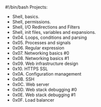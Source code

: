 #!/bin/bash
Projects:
- Shell, basics.
- Shell, permissions. 
- Shell, I/O Redirections and Filters 
- Shell, init files, variables and expansions.
- 0x04. Loops, conditions and parsing
- 0x05. Processes and signals
- 0x06. Regular expression
- 0x07. Networking basics #0
- 0x08. Networking basics #1
- 0x09. Web infrastructure design
- 0x10. HTTPS SSL
- 0x0A. Configuration management
- 0x0B. SSH
- 0x0C. Web server
- 0x0D. Web stack debugging #0
- 0x0E. Web stack debugging #1
- 0x0F. Load balancer
